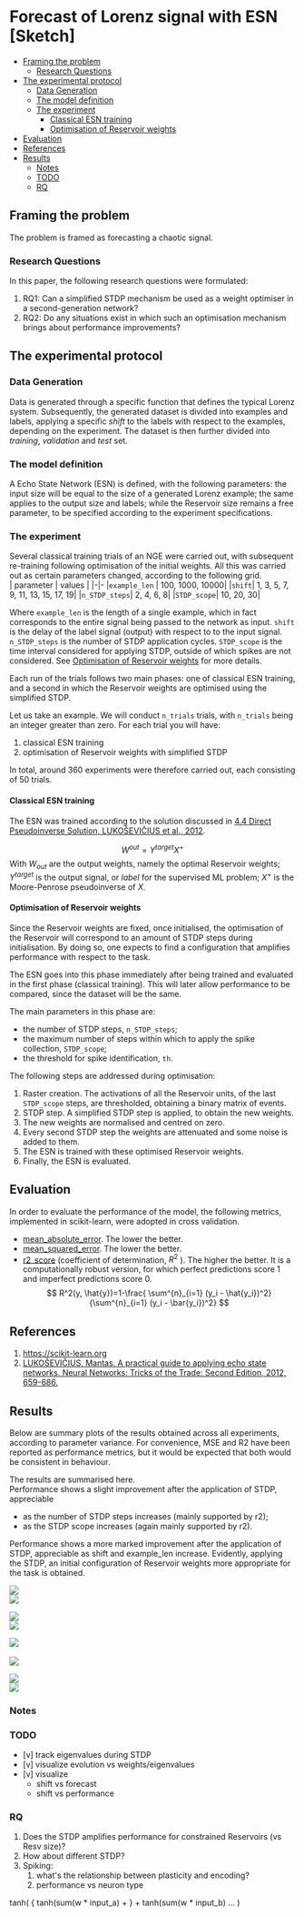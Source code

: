 # Forecast of Lorenz signal with ESN \[Sketch\]

- [Framing the problem](#framing-the-problem)
  - [Research Questions](#research-questions)
- [The experimental protocol](#the-experimental-protocol)
  - [Data Generation](#data-generation)
  - [The model definition](#the-model-definition)
  - [The experiment](#the-experiment)
    - [Classical ESN training](#classical-esn-training)
    - [Optimisation of Reservoir weights](#optimisation-of-reservoir-weights)
- [Evaluation](#evaluation)
- [References](#references)
- [Results](#results)
  - [Notes](#notes)
  - [TODO](#todo)
  - [RQ](#rq)

## Framing the problem

The problem is framed as forecasting a chaotic signal.

### Research Questions

In this paper, the following research questions were formulated:

1. RQ1: Can a simplified STDP mechanism be used as a weight optimiser in a second-generation network?
2. RQ2: Do any situations exist in which such an optimisation mechanism brings about performance improvements?

## The experimental protocol

### Data Generation

Data is generated through a specific function that defines the typical Lorenz system.
Subsequently, the generated dataset is divided into examples and labels, applying a specific *shift* to the labels with respect to the examples, depending on the experiment.
The dataset is then further divided into *training*, *validation* and *test* set.

### The model definition

A Echo State Network (ESN) is defined, with the following parameters: the input size will be equal to the size of a generated Lorenz example; the same applies to the output size and labels; while the Reservoir size remains a free parameter, to be specified according to the experiment specifications.

### The experiment

Several classical training trials of an NGE were carried out, with subsequent re-training following optimisation of the initial weights.
All this was carried out as certain parameters changed, according to the following grid.  
| parameter | values |
|-|-
|`example_len` | 100, 1000, 10000|
|`shift`| 1, 3, 5, 7, 9, 11, 13, 15, 17, 19|
|`n_STDP_steps`| 2, 4, 6, 8|
|`STDP_scope`| 10, 20, 30|

Where `example_len` is the length of a single example, which in fact corresponds to the entire signal being passed to the network as input. `shift` is the delay of the label signal (output) with respect to to the input signal.
`n_STDP_steps` is the number of STDP application cycles. 
`STDP_scope` is the time interval considered for applying STDP, outside of which spikes are not considered. See [Optimisation of Reservoir weights](#optimisation-of-reservoir-weights) for more details.

Each run of the trials follows two main phases: one of classical ESN training, and a second in which the Reservoir weights are optimised using the simplified STDP.

Let us take an example. We will conduct `n_trials` trials, with `n_trials` being an integer greater than zero. For each trial you will have:

1. classical ESN training
2. optimisation of Reservoir weights with simplified STDP

In total, around 360 experiments were therefore carried out, each consisting of 50 trials.

#### Classical ESN training

The ESN was trained according to the solution discussed in  [4.4 Direct Pseudoinverse Solution, LUKOŠEVIČIUS et al., 2012](#references).

$$W^{out}=Y^{target}X^+$$
With $W_{out}$ are the output weights, namely the optimal Reservoir weights; $Y^{target}$ is the output signal, or *label* for the supervised ML problem; $X^+$ is the Moore-Penrose pseudoinverse of $X$.

#### Optimisation of Reservoir weights

Since the Reservoir weights are fixed, once initialised, the optimisation of the Reservoir will correspond to an amount of STDP steps during initialisation. By doing so, one expects to find a configuration that amplifies performance with respect to the task.

The ESN goes into this phase immediately after being trained and evaluated in the first phase (classical training). This will later allow performance to be compared, since the dataset will be the same.

The main parameters in this phase are:

- the number of STDP steps, `n_STDP_steps`;
- the maximum number of steps within which to apply the spike collection, `STDP_scope`;
- the threshold for spike identification, `th`.

The following steps are addressed during optimisation:

1. Raster creation. The activations of all the Reservoir units, of the last `STDP_scope` steps, are thresholded, obtaining a binary matrix of events.
2. STDP step. A simplified STDP step is applied, to obtain the new weights.
3. The new weights are normalised and centred on zero.
4. Every second STDP step the weights are attenuated and some noise is added to them.
5. The ESN is trained with these optimised Reservoir weights.
6. Finally, the ESN is evaluated.

## Evaluation

In order to evaluate the performance of the model, the following metrics, implemented in scikit-learn, were adopted in cross validation.

- [mean_absolute_error](https://scikit-learn.org/stable/modules/generated/sklearn.metrics.mean_absolute_error.html#sklearn.metrics.mean_absolute_error). The lower the better.
- [mean_squared_error](https://scikit-learn.org/stable/modules/generated/sklearn.metrics.mean_squared_error.html). The lower the better.
- [r2_score](https://scikit-learn.org/stable/modules/generated/sklearn.metrics.r2_score.html) (coefficient of determination, $R^2$ ). The higher the better. It is a computationally robust version, for which perfect predictions score 1 and imperfect predictions score 0.  
$$
R^2(y, \hat{y})=1-\frac{ \sum^{n}_{i=1} (y_i - \hat{y_i})^2}{\sum^{n}_{i=1} (y_i - \bar{y_i})^2}
$$


## References

1. https://scikit-learn.org
2. [LUKOŠEVIČIUS, Mantas. A practical guide to applying echo state networks.
     Neural Networks: Tricks of the Trade: Second Edition, 2012, 659-686.](https://www.ai.rug.nl/minds/uploads/PracticalESN.pdf)


## Results

Below are summary plots of the results obtained across all experiments, according to parameter variance.
For convenience, MSE and R2 have been reported as performance metrics, but it would be expected that both would be consistent in behaviour.

The results are summarised here.  
Performance shows a slight improvement after the application of STDP, appreciable
- as the number of STDP steps increases (mainly supported by r2); 
- as the STDP scope increases (again mainly supported by r2).

Performance shows a more marked improvement after the application of STDP, appreciable as shift and example_len increase. Evidently, applying the STDP, an initial configuration of Reservoir weights more appropriate for the task is obtained.

<img src='./data/exp-example_len-shift-n_STDP_steps-STDP_scope/results/comparison-r2_vs_n_STDP_steps.png' ><br>
<img src='./data/exp-example_len-shift-n_STDP_steps-STDP_scope/results/comparison-mse_vs_n_STDP_steps.png' ><br>

<img src='./data/exp-example_len-shift-n_STDP_steps-STDP_scope/results/comparison-r2_vs_STDP_scope.png' ><br>
<img src='./data/exp-example_len-shift-n_STDP_steps-STDP_scope/results/comparison-mse_vs_STDP_scope.png' ><br>  

<img src='./data/exp-example_len-shift-n_STDP_steps-STDP_scope/results/comparison-r2_vs_shift.png' ><br>  
<img src='./data/exp-example_len-shift-n_STDP_steps-STDP_scope/results/comparison-mse_vs_shift.png' ><br>

<img src='./data/exp-example_len-shift-n_STDP_steps-STDP_scope/results/comparison-r2_vs_example_len.png' ><br>
<img src='./data/exp-example_len-shift-n_STDP_steps-STDP_scope/results/comparison-mse_vs_example_len.png' ><br> 


### Notes

### TODO

- [v] track eigenvalues during STDP
- [v] visualize evolution vs weights/eigenvalues
- [v] visualize
  - shift vs forecast
  - shift vs performance

### RQ

1. Does the STDP amplifies performance for constrained Reservoirs (vs Resv size)?
2. How about different STDP?
3. Spiking:
    1. what's the relationship between plasticity and encoding?
    2. performance vs neuron type

tanh(
    {
        tanh(sum(w * input_a) + 
    } + tanh(sum(w * input_b) ...
)